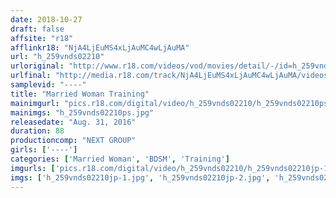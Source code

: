 ```yaml
---
date: 2018-10-27
draft: false
affsite: "r18"
afflinkr18: "NjA4LjEuMS4xLjAuMC4wLjAuMA"
url: "h_259vnds02210"
urloriginal: "http://www.r18.com/videos/vod/movies/detail/-/id=h_259vnds02210"
urlfinal: "http://media.r18.com/track/NjA4LjEuMS4xLjAuMC4wLjAuMA/videos/vod/movies/detail/-/id=h_259vnds02210"
samplevid: "----"
title: "Married Woman Training"
mainimgurl: "pics.r18.com/digital/video/h_259vnds02210/h_259vnds02210ps.jpg"
mainimgs: "h_259vnds02210ps.jpg"
releasedate: "Aug. 31, 2016"
duration: 88
productioncomp: "NEXT GROUP"
girls: ['----']
categories: ['Married Woman', 'BDSM', 'Training']
imgurls: ['pics.r18.com/digital/video/h_259vnds02210/h_259vnds02210jp-1.jpg', 'pics.r18.com/digital/video/h_259vnds02210/h_259vnds02210jp-2.jpg', 'pics.r18.com/digital/video/h_259vnds02210/h_259vnds02210jp-3.jpg', 'pics.r18.com/digital/video/h_259vnds02210/h_259vnds02210jp-4.jpg', 'pics.r18.com/digital/video/h_259vnds02210/h_259vnds02210jp-5.jpg', 'pics.r18.com/digital/video/h_259vnds02210/h_259vnds02210jp-6.jpg', 'pics.r18.com/digital/video/h_259vnds02210/h_259vnds02210jp-7.jpg', 'pics.r18.com/digital/video/h_259vnds02210/h_259vnds02210jp-8.jpg', 'pics.r18.com/digital/video/h_259vnds02210/h_259vnds02210jp-9.jpg', 'pics.r18.com/digital/video/h_259vnds02210/h_259vnds02210jp-10.jpg', 'pics.r18.com/digital/video/h_259vnds02210/h_259vnds02210jp-11.jpg', 'pics.r18.com/digital/video/h_259vnds02210/h_259vnds02210jp-12.jpg', 'pics.r18.com/digital/video/h_259vnds02210/h_259vnds02210jp-13.jpg', 'pics.r18.com/digital/video/h_259vnds02210/h_259vnds02210jp-14.jpg', 'pics.r18.com/digital/video/h_259vnds02210/h_259vnds02210jp-15.jpg', 'pics.r18.com/digital/video/h_259vnds02210/h_259vnds02210jp-16.jpg', 'pics.r18.com/digital/video/h_259vnds02210/h_259vnds02210jp-17.jpg', 'pics.r18.com/digital/video/h_259vnds02210/h_259vnds02210jp-18.jpg', 'pics.r18.com/digital/video/h_259vnds02210/h_259vnds02210jp-19.jpg', 'pics.r18.com/digital/video/h_259vnds02210/h_259vnds02210jp-20.jpg']
imgs: ['h_259vnds02210jp-1.jpg', 'h_259vnds02210jp-2.jpg', 'h_259vnds02210jp-3.jpg', 'h_259vnds02210jp-4.jpg', 'h_259vnds02210jp-5.jpg', 'h_259vnds02210jp-6.jpg', 'h_259vnds02210jp-7.jpg', 'h_259vnds02210jp-8.jpg', 'h_259vnds02210jp-9.jpg', 'h_259vnds02210jp-10.jpg', 'h_259vnds02210jp-11.jpg', 'h_259vnds02210jp-12.jpg', 'h_259vnds02210jp-13.jpg', 'h_259vnds02210jp-14.jpg', 'h_259vnds02210jp-15.jpg', 'h_259vnds02210jp-16.jpg', 'h_259vnds02210jp-17.jpg', 'h_259vnds02210jp-18.jpg', 'h_259vnds02210jp-19.jpg', 'h_259vnds02210jp-20.jpg']
---
```


